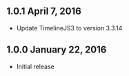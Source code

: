 ## 1.0.1 April 7, 2016
* Update TimelineJS3 to version 3.3.14
## 1.0.0 January 22, 2016
* Initial release
